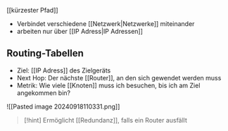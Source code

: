 [[kürzester Pfad]]
- Verbindet verschiedene [[Netzwerk|Netzwerke]] miteinander
- arbeiten nur über [[IP Adress|IP Adressen]]

## Routing-Tabellen
- Ziel: [[IP Adress]] des Zielgeräts
- Next Hop: Der nächste [[Router]], an den sich gewendet werden muss
- Metrik: Wie viele [[Knoten]] muss ich besuchen, bis ich am Ziel angekommen bin?

![[Pasted image 20240918110331.png]]

> [!hint] Ermöglicht [[Redundanz]], falls ein Router ausfällt